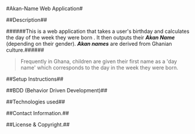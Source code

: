 #Akan-Name Web Application#

##Description##

######This is a web application that takes a user's birthday and calculates the day of the week they were born . It then outputs their __*Akan Name*__ \(depending on their gender\). __*Akan names*__ are derived from Ghanian culture.######
>Frequently in Ghana, children are given their first name as a 'day name' which corresponds to the day in the week they were born.

##Setup Instructions##

##BDD \(Behavior Driven Development\)##

##Technologies used##

##Contact Information.##

##License & Copyright.##
